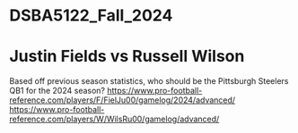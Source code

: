 # DSBA5122_Fall_2024

# Justin Fields vs Russell Wilson
Based off previous season statistics, who should be the Pittsburgh Steelers QB1 for the 2024 season?
https://www.pro-football-reference.com/players/F/FielJu00/gamelog/2024/advanced/ 
https://www.pro-football-reference.com/players/W/WilsRu00/gamelog/advanced/
